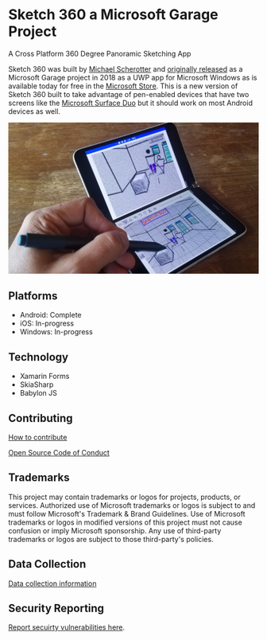 # Sketch 360 a Microsoft Garage Project
A Cross Platform 360 Degree Panoramic Sketching App

Sketch 360 was built by [Michael Scherotter](https://github.com/mscherotter) and [originally released](https://www.microsoft.com/en-us/garage/blog/2018/11/finally-a-way-to-sketch-360-degree-vr-scenes/) as a Microsoft Garage project in 2018 as a UWP app for Microsoft Windows as is available today for free in the [Microsoft Store](https://www.microsoft.com/en-us/p/sketch-360/9p89s2qlh11t).  This is a new version of Sketch 360 built to take advantage of pen-enabled devices that have two screens like the [Microsoft Surface Duo](https://www.microsoft.com/en-us/surface/devices/surface-duo) but it should work on most Android devices as well.

![Sketch 360 on the Microsoft Surface Duo](mobile.jpg)

## Platforms
- Android: Complete
- iOS: In-progress
- Windows: In-progress

## Technology
- Xamarin Forms
- SkiaSharp
- Babylon JS

## Contributing
[How to contribute](Contributing.md)

[Open Source Code of Conduct](https://opensource.microsoft.com/codeofconduct)

## Trademarks
This project may contain trademarks or logos for projects, products, or services. Authorized use of Microsoft trademarks or logos is subject to and must follow Microsoft's Trademark & Brand Guidelines. Use of Microsoft trademarks or logos in modified versions of this project must not cause confusion or imply Microsoft sponsorship. Any use of third-party trademarks or logos are subject to those third-party's policies.

## Data Collection
[Data collection information](DataCollection.md)

## Security Reporting
[Report secuirty vulnerabilities here](Security.md).